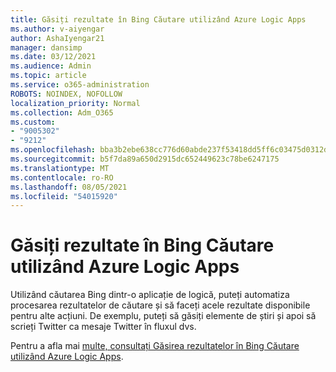 ```yaml
---
title: Găsiți rezultate în Bing Căutare utilizând Azure Logic Apps
ms.author: v-aiyengar
author: AshaIyengar21
manager: dansimp
ms.date: 03/12/2021
ms.audience: Admin
ms.topic: article
ms.service: o365-administration
ROBOTS: NOINDEX, NOFOLLOW
localization_priority: Normal
ms.collection: Adm_O365
ms.custom:
- "9005302"
- "9212"
ms.openlocfilehash: bba3b2ebe638cc776d60abde237f53418dd5ff6c03475d0312df8f647bf8c636
ms.sourcegitcommit: b5f7da89a650d2915dc652449623c78be6247175
ms.translationtype: MT
ms.contentlocale: ro-RO
ms.lasthandoff: 08/05/2021
ms.locfileid: "54015920"
---
```

# <a name="find-results-in-bing-search-by-using-azure-logic-apps"></a>Găsiți rezultate în Bing Căutare utilizând Azure Logic Apps

Utilizând căutarea Bing dintr-o aplicație de logică, puteți automatiza procesarea rezultatelor de căutare și să faceți acele rezultate disponibile pentru alte acțiuni. De exemplu, puteți să găsiți elemente de știri și apoi să scrieți Twitter ca mesaje Twitter în fluxul dvs.

Pentru a afla mai [multe, consultați Găsirea rezultatelor în Bing Căutare utilizând Azure Logic Apps](https://go.microsoft.com/fwlink/?linkid=2151928).